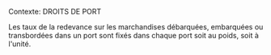 Contexte: DROITS DE PORT

Les taux de la redevance sur les marchandises débarquées, embarquées ou transbordées dans un port sont fixés dans chaque port soit au poids, soit à l'unité.